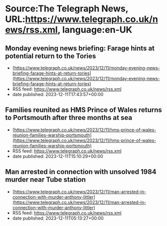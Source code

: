# Source:The Telegraph News, URL:https://www.telegraph.co.uk/news/rss.xml, language:en-UK

## Monday evening news briefing: Farage hints at potential return to the Tories
 - [https://www.telegraph.co.uk/news/2023/12/11/monday-evening-news-briefing-farage-hints-at-return-tories](https://www.telegraph.co.uk/news/2023/12/11/monday-evening-news-briefing-farage-hints-at-return-tories)
 - RSS feed: https://www.telegraph.co.uk/news/rss.xml
 - date published: 2023-12-11T17:43:57+00:00



## Families reunited as HMS Prince of Wales returns to Portsmouth after three months at sea
 - [https://www.telegraph.co.uk/news/2023/12/11/hms-prince-of-wales-reunion-families-warship-portsmouth](https://www.telegraph.co.uk/news/2023/12/11/hms-prince-of-wales-reunion-families-warship-portsmouth)
 - RSS feed: https://www.telegraph.co.uk/news/rss.xml
 - date published: 2023-12-11T15:10:29+00:00



## Man arrested in connection with unsolved 1984 murder near Tube station
 - [https://www.telegraph.co.uk/news/2023/12/11/man-arrested-in-connection-with-murder-anthony-littler](https://www.telegraph.co.uk/news/2023/12/11/man-arrested-in-connection-with-murder-anthony-littler)
 - RSS feed: https://www.telegraph.co.uk/news/rss.xml
 - date published: 2023-12-11T05:13:27+00:00



